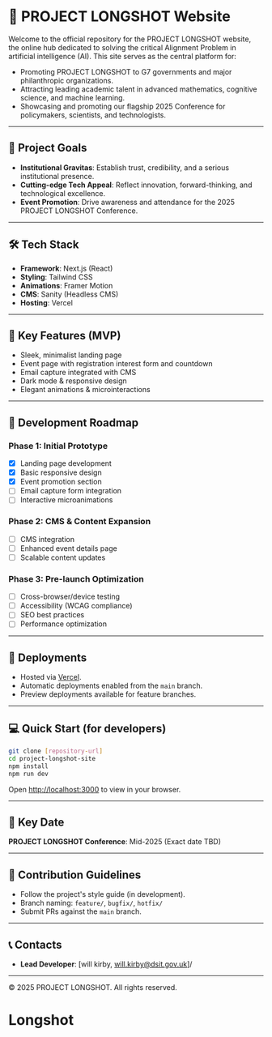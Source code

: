 # 🚀 PROJECT LONGSHOT Website

Welcome to the official repository for the PROJECT LONGSHOT website, the online hub dedicated to solving the critical Alignment Problem in artificial intelligence (AI). This site serves as the central platform for:

* Promoting PROJECT LONGSHOT to G7 governments and major philanthropic organizations.
* Attracting leading academic talent in advanced mathematics, cognitive science, and machine learning.
* Showcasing and promoting our flagship 2025 Conference for policymakers, scientists, and technologists.

---

## 🎯 Project Goals

* **Institutional Gravitas**: Establish trust, credibility, and a serious institutional presence.
* **Cutting-edge Tech Appeal**: Reflect innovation, forward-thinking, and technological excellence.
* **Event Promotion**: Drive awareness and attendance for the 2025 PROJECT LONGSHOT Conference.

---

## 🛠️ Tech Stack

* **Framework**: Next.js (React)
* **Styling**: Tailwind CSS
* **Animations**: Framer Motion 
* **CMS**: Sanity (Headless CMS)
* **Hosting**: Vercel

---

## 🚩 Key Features (MVP)

* Sleek, minimalist landing page
* Event page with registration interest form and countdown
* Email capture integrated with CMS
* Dark mode & responsive design
* Elegant animations & microinteractions

---

## 🚧 Development Roadmap

### Phase 1: Initial Prototype

* [x] Landing page development
* [x] Basic responsive design
* [x] Event promotion section
* [ ] Email capture form integration
* [ ] Interactive microanimations

### Phase 2: CMS & Content Expansion

* [ ] CMS integration
* [ ] Enhanced event details page
* [ ] Scalable content updates

### Phase 3: Pre-launch Optimization

* [ ] Cross-browser/device testing
* [ ] Accessibility (WCAG compliance)
* [ ] SEO best practices
* [ ] Performance optimization

---

## 🚀 Deployments

* Hosted via [Vercel](https://vercel.com).
* Automatic deployments enabled from the `main` branch.
* Preview deployments available for feature branches.

---

## 💻 Quick Start (for developers)

```bash
git clone [repository-url]
cd project-longshot-site
npm install
npm run dev
```

Open [http://localhost:3000](http://localhost:3000) to view in your browser.

---

## 📅 Key Date

**PROJECT LONGSHOT Conference**: Mid-2025 (Exact date TBD)

---

## 🤝 Contribution Guidelines

* Follow the project's style guide (in development).
* Branch naming: `feature/`, `bugfix/`, `hotfix/`
* Submit PRs against the `main` branch.

---

## 📞 Contacts


* **Lead Developer**: \[will kirby, will.kirby@dsit.gov.uk]/

---

© 2025 PROJECT LONGSHOT. All rights reserved.
# Longshot
